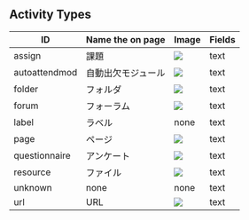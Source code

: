 ## Activity Types

ID | Name the on page | Image | Fields
--- | --- | --- | ---
assign | 課題 | ![](https://imgur.com/Ty2M7FA.jpg) | text
autoattendmod | 自動出欠モジュール | ![](https://imgur.com/5WJp3n0.jpg) | text
folder | フォルダ | ![](https://imgur.com/x2fJD1b.jpg) | text
forum　| フォーラム | ![](https://imgur.com/tWOlj5A.jpg) | text
label | ラベル | none | text
page | ページ | ![](https://imgur.com/ve6jBda.jpg) | text
questionnaire | アンケート | ![](https://imgur.com/PHADysc.jpg) | text
resource | ファイル | ![](https://imgur.com/bfyBrrj.jpg) | text
unknown | none | none | text
url | URL | ![](https://imgur.com/3PRkzRr.jpg) | text
